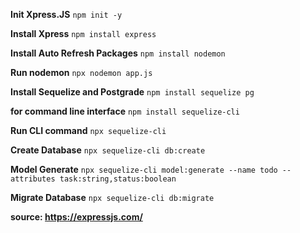 **Init Xpress.JS**
```npm init -y```

**Install Xpress**
```npm install express```

**Install Auto Refresh Packages**
```npm install nodemon```

**Run nodemon**
```npx nodemon app.js```

**Install Sequelize and Postgrade**
```npm install sequelize pg```

**for command line interface**
```npm install sequelize-cli```

**Run CLI command**
```npx sequelize-cli```

**Create Database**
```npx sequelize-cli db:create```

**Model Generate**
```npx sequelize-cli model:generate --name todo --attributes task:string,status:boolean```

**Migrate Database**
```npx sequelize-cli db:migrate```

**source: https://expressjs.com/**